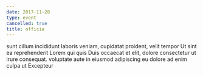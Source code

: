 ```yaml
---
date: 2017-11-28
type: event
cancelled: true
title: officia
---
```

sunt cillum incididunt laboris veniam, cupidatat proident, velit tempor Ut sint ea reprehenderit Lorem qui quis Duis occaecat et elit, dolore consectetur ut irure consequat. voluptate aute in eiusmod adipiscing eu dolore ad enim culpa ut Excepteur